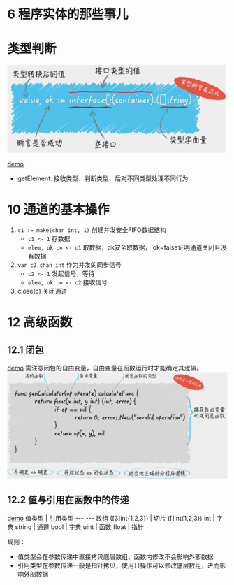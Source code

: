 # 6 程序实体的那些事儿
# 类型判断
![1](.README_images/ddd14088.png)

[demo](./04~06%20程序实体哪些事/src/artical6/q1.go)
- getElement: 接收类型、判断类型、后对不同类型处理不同行为

# 10 通道的基本操作
1. `c1 := make(chan int, 1)` 创建并发安全FIFO数据结构
    - `c1 <- 1` 存数据
    - `elem, ok := <- c1` 取数据，ok安全取数据， ok=false证明通道关闭且没有数据
2. `var c2 chan int` 作为并发的同步信号
    - `c2 <- 1` 发起信号，等待
    - `elem, ok := <- c2` 接收信号
3. close(c) 关闭通道

# 12 高级函数
## 12.1 闭包
[demo](./12%20高级函数/Closure.go)
需注意闭包的自由变量，自由变量在函数运行时才能确定其逻辑。
![1](.README_images/913b6b35.png)

## 12.2 值与引用在函数中的传递
[demo](./12%20高级函数/value_and_reference.go)
值类型 | 引用类型
---|---
数组 ([3]int{1,2,3})  | 切片 ([]int{1,2,3})
int | 字典
string | 通道
bool | 字典
uint | 函数
float | 指针

规则：
- 值类型会在参数传递中直接拷贝底层数组，函数内修改不会影响外部数据
- 引用类型在参数传递一般是指针拷贝，使用`[]`操作可以修改底层数组，进而影响外部数据